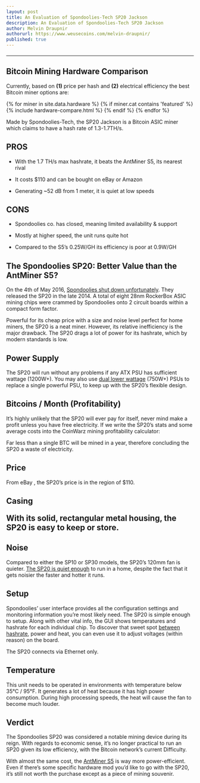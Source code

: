 ```yaml
---
layout: post
title: An Evaluation of Spondoolies-Tech SP20 Jackson
description: An Evaluation of Spondoolies-Tech SP20 Jackson
author: Melvin Draupnir
authorurl: https://www.weusecoins.com/melvin-draupnir/
published: true
---
```


<hr id="hwc" style="width: 100%; margin: 20px 0; color: #eee;" />

<h2>Bitcoin Mining Hardware Comparison</h2>

<p>Currently, based on <b>(1)</b> price per hash and <b>(2)</b> electrical efficiency the best Bitcoin miner options are:</p>

<div class="hardware-comparison">
{% for miner in site.data.hardware %}
{% if miner.cat contains 'featured' %}
{% include hardware-compare.html %}
{% endif %}
{% endfor %}
</div>

<p>Made by Spondoolies-Tech, the SP20 Jackson is a Bitcoin ASIC miner which claims to have a hash rate of 1.3-1.7TH/s.</p>

<h2>PROS</h2>
<ul>
<li><p>With the 1.7 TH/s max hashrate, it beats the AntMiner S5, its nearest rival</p></li>
<li><p>It costs $110 and can be bought on eBay or Amazon</p></li>
<li><p>Generating ~52 dB from 1 meter, it is quiet at low speeds</p></li>
</ul>
<h2>CONS</h2>
<ul>
<li><p>Spondoolies co. has closed, meaning limited availability & support</p></li>
<li><p>Mostly at higher speed, the unit runs quite hot</p></li>
<li><p>Compared to the S5’s 0.25W/GH its efficiency is poor at 0.9W/GH</p></li>
</ul>
<h2>The Spondoolies SP20: Better Value than the AntMiner S5?</h2>

<p>On the 4th of May 2016, <a href="/bitgold-goldmoney-review/">Spondoolies shut down unfortunately</a>. They released the SP20 in the late 2014. A total of eight 28nm RockerBox ASIC mining chips were crammed by Spondoolies onto 2 circuit boards within a compact form factor.</p>

<p>Powerful for its cheap price with a size and noise level perfect for home miners, the SP20 is a neat miner. However, its relative inefficiency is the major drawback. The SP20 drags a lot of power for its hashrate, which by modern standards is low.</p>

<h2>Power Supply</h2>

<p>The SP20 will run without any problems if any ATX PSU has sufficient wattage (1200W+).  You may also use <a href="/spondoolies-tech-SP20-bitcoin-miner-setup/">dual lower wattage</a> (750W+) PSUs to replace a single powerful PSU, to keep up with the SP20’s flexible design.</p>

<h2>Bitcoins / Month (Profitability)</h2>

<p>It’s highly unlikely that the SP20 will ever pay for itself, never mind make a profit unless you have free electricity. If we write the SP20’s stats and some average costs into the CoinWarz mining profitability calculator:</p>

<p>Far less than a single BTC will be mined in a year, therefore concluding the SP20 a waste of electricity.</p>

<h2>Price</h2>

<p>From eBay , the SP20’s price is in the region of $110.</p>

<h2>Casing

<p>With its solid, rectangular metal housing, the SP20 is easy to keep or store.</p>

<h2>Noise</h2>

<p>Compared to either the SP10 or SP30 models, the SP20’s 120mm fan is quieter. <a href="/banks-and-brokerages-should-be-mining-the-blockchain/">The SP20 is quiet enough</a> to run in a home, despite the fact that it gets noisier the faster and hotter it runs.</p>

<h2>Setup</h2>

<p>Spondoolies’ user interface provides all the configuration settings and monitoring information you’re most likely need. The SP20 is simple enough to setup. Along with other vital info, the GUI shows temperatures and hashrate for each individual chip. To discover that sweet spot <a href="/how-to-setup-bitcoin-mining-hardware-bitmain-antminer/">between hashrate</a>, power and heat, you can even use it to adjust voltages (within reason) on the board.</p>

<p>The SP20 connects via Ethernet only.</p>

<h2>Temperature</h2>

<p>This unit needs to be operated in environments with temperature below 35°C / 95°F. It generates a lot of heat because it has high power consumption. During high processing speeds, the heat will cause the fan to become much louder.</p>

<h2>Verdict</h2>

<p>The Spondoolies SP20 was considered a notable mining device during its reign. With regards to economic sense, it’s no longer practical to run an SP20 given its low efficiency, with the Bitcoin network’s current Difficulty.</p>

<p>With almost the same cost, the <a href="/what-is-dash-mining/">AntMiner S5</a> is way more power-efficient. Even if there’s some specific hardware mod you’d like to go with the SP20, it’s still not worth the purchase except as a piece of mining souvenir.</p>
